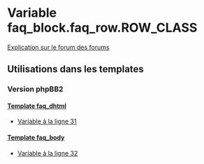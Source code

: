 # Variable faq_block.faq_row.ROW_CLASS
[Explication sur le forum des forums](http://forum.forumactif.com/t294113-listing-des-variables#faq_block.faq_row.ROW_CLASS)
## Utilisations dans les templates
### Version phpBB2
#### [Template faq_dhtml](subsilver/faq_dhtml.md)
* [Variable à la ligne 31](../subsilver/faq_dhtml.tpl#L31)
#### [Template faq_body](subsilver/faq_body.md)
* [Variable à la ligne 32](../subsilver/faq_body.tpl#L32)